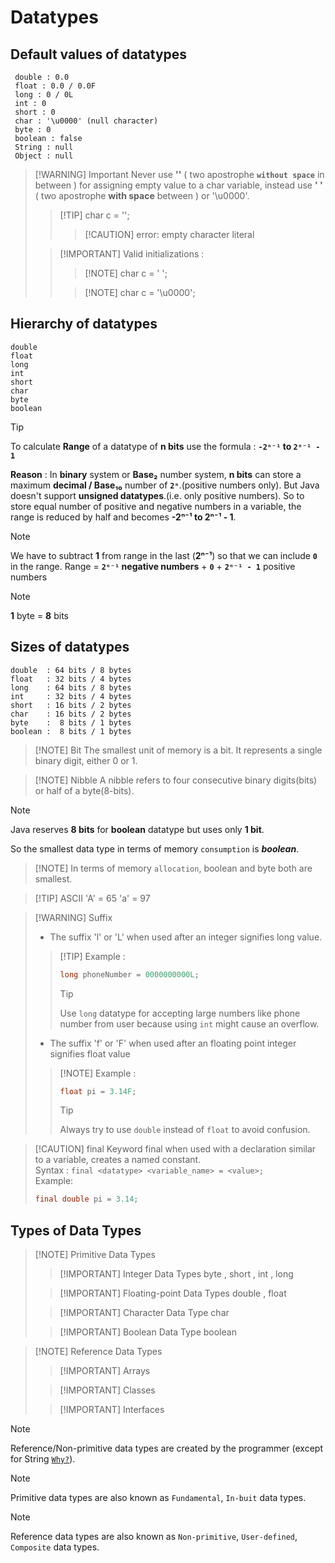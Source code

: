# Datatypes

## Default values of datatypes
```shell
 double : 0.0
 float : 0.0 / 0.0F 
 long : 0 / 0L
 int : 0
 short : 0
 char : '\u0000' (null character)
 byte : 0
 boolean : false
 String : null
 Object : null
```

>[!WARNING] Important
> Never use **''** ( two apostrophe **`without space`** in between ) for assigning empty value to a char variable, instead use **' '** ( two apostrophe **with space** between ) or '\u0000'.
>
>>[!TIP] char c = '';
>>>[!CAUTION] error: empty character literal
>
>>[!IMPORTANT] Valid initializations :
>>>[!NOTE] char c = ' '; 
>>
>>>[!NOTE] char c = '\u0000'; 

## Hierarchy of datatypes
```shell
double
float  
long
int 
short
char
byte
boolean
```

>[!TIP]
>To calculate **Range** of a datatype of  **n bits** use the formula : **`-2ⁿ⁻¹` to `2ⁿ⁻¹ - 1`**
>
>**Reason** : In **binary** system or **Base₂** number system, **n bits** can store a maximum **decimal / Base₁₀** number of **`2ⁿ`**.(positive numbers only). But Java doesn't support **unsigned datatypes**.(i.e. only positive numbers). So to store equal number of positive and negative numbers in a variable, the range is reduced by half and becomes **-2ⁿ⁻¹ to 2ⁿ⁻¹ - 1**.  
>>[!NOTE]
>> We have to subtract **1** from range in the last (**2ⁿ⁻¹**) so that we can include **`0`** in the range.
>> Range = **`2ⁿ⁻¹` negative numbers** + **`0`** + **`2ⁿ⁻¹ - 1`** positive numbers

>[!NOTE]
>**1** byte  =  **8** bits

## Sizes of datatypes
```shell
double  : 64 bits / 8 bytes
float   : 32 bits / 4 bytes
long    : 64 bits / 8 bytes
int     : 32 bits / 4 bytes
short   : 16 bits / 2 bytes
char    : 16 bits / 2 bytes
byte    :  8 bits / 1 bytes
boolean :  8 bits / 1 bytes
```

>[!NOTE] Bit
>The smallest unit of memory is a bit. It represents a single binary digit, either 0 or 1.

>[!NOTE] Nibble
> A nibble refers to four consecutive binary digits(bits) or half of a byte(8-bits).

>[!NOTE]
> Java reserves **8 bits** for **boolean** datatype but uses only **1 bit**.
>
> So the smallest data type in terms of memory `consumption` is ***boolean***.
>>[!NOTE] In terms of memory <code>allocation</code>, boolean and byte both are smallest.

>[!TIP] ASCII
'A' = 65
'a' = 97



>[!WARNING] Suffix
> - The suffix 'l' or 'L' when used after an integer signifies long value.
> 
>>[!TIP] Example :
>>```java
>>long phoneNumber = 0000000000L;
>>```
>>>[!TIP] 
>>>Use `long` datatype for accepting large numbers like phone number from user because using `int` might cause an overflow. 
>
> - The suffix 'f' or 'F' when used after an floating point integer signifies float value 
>
>>[!NOTE] Example :
>>```java
>>float pi = 3.14F;
>>```
>>>[!TIP]
>>>Always try to use `double` instead of `float` to avoid confusion. 

>[!CAUTION] final
>Keyword final when used with a declaration similar to a variable, creates a named constant.<br>
>Syntax : `final <datatype> <variable_name> = <value>;`<br>
>Example: 
>```java
>final double pi = 3.14;
>```


## Types of Data Types
>[!NOTE] Primitive Data Types
>>[!IMPORTANT] Integer Data Types
>> byte , short , int , long
>
>>[!IMPORTANT] Floating-point Data Types
>>double , float
>
>>[!IMPORTANT] Character Data Type
>>char
>
>>[!IMPORTANT] Boolean Data Type
>>boolean


>[!NOTE] Reference Data Types
>>[!IMPORTANT] Arrays
>
>>[!IMPORTANT] Classes
>
>>[!IMPORTANT] Interfaces

>[!NOTE] 
> Reference/Non-primitive data types are created by the programmer (except for String [`Why?`](/string/Introduction#why-string-is-not-a-primitive-datatype)).

>[!NOTE] 
> Primitive data types are also known as `Fundamental`, `In-buit` data types.

>[!NOTE]
> Reference data types are also known as `Non-primitive`, `User-defined`, `Composite` data types.

